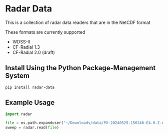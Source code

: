 # Radar Data

This is a collection of radar data readers that are in the NetCDF format

These formats are currently supported

- WDSS-II
- CF-Radial 1.3
- CF-Radial 2.0 (draft)

## Install Using the Python Package-Management System

```shell
pip install radar-data
```

## Example Usage

```python
import radar

file = os.path.expanduser("~/Downloads/data/PX-20240529-150246-E4.0-Z.nc")
sweep = radar.read(file)
```
